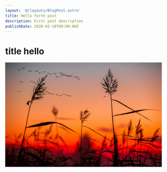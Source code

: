 ```yaml
---
layout: '@/layouts/BlogPost.astro'
title: Hello forth post
description: First post description
publishDate: 2020-02-10T00:00:00Z
---
```


# title hello

![Random image](/src/images/random.jpeg)
